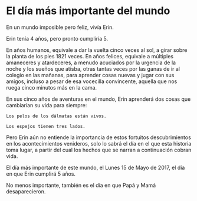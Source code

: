 # El día más importante del mundo

En un mundo imposible pero feliz, vivía Erin.

Erin tenía 4 años, pero pronto cumpliría 5.

En años humanos, equivale a dar la vuelta cinco veces al sol, a girar sobre la planta de los pies 1821 veces.  En años felices, equivale a múltiples amaneceres y atardeceres, a menudo acuciados por la urgencia de la noche y los sueños que atisba, otras tantas veces por las ganas de ir al colegio en las mañanas, para aprender cosas nuevas y jugar con sus amigos, incluso a pesar de esa vocecilla convincente, aquella que nos ruega cinco minutos más en la cama.

En sus cinco años de aventuras en el mundo, Erin aprenderá dos cosas que cambiarían su vida para siempre: 

    Los pelos de los dálmatas están vivos.

    Los espejos tienen tres lados.

Pero Erin aún no entiende la importancia de estos fortuitos descubrimientos en los acontecimientos venideros, solo lo sabrá el día en el que esta historia toma lugar, a partir del cual los hechos que se narran a continuación cobran vida.

El día más importante de este mundo, el Lunes 15 de Mayo de 2017, el día en que Erin cumplirá 5 años.

No menos importante, también es el día en que Papá y Mamá desaparecieron.
